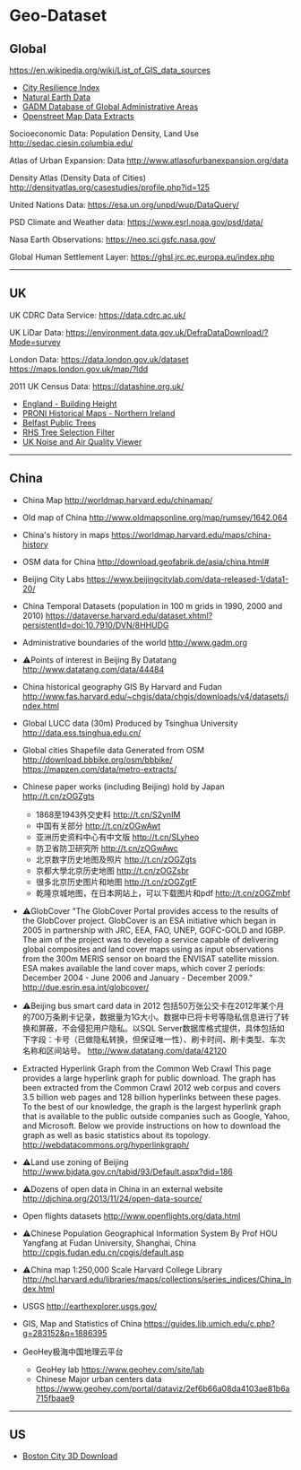 # Geo-Dataset

## Global
https://en.wikipedia.org/wiki/List_of_GIS_data_sources
 
- [City Resilience Index](https://www.cityresilienceindex.org/#/city-profiles)
- [Natural Earth Data](http://www.naturalearthdata.com/)
- [GADM Database of Global Administrative Areas](http://www.gadm.org/) 
- [Openstreet Map Data Extracts](http://download.geofabrik.de/)
 
Socioeconomic Data: Population Density, Land Use
http://sedac.ciesin.columbia.edu/
 
Atlas of Urban Expansion: Data
http://www.atlasofurbanexpansion.org/data
 
Density Atlas (Density Data of Cities)
http://densityatlas.org/casestudies/profile.php?id=125
 
United Nations Data:
https://esa.un.org/unpd/wup/DataQuery/
 
PSD Climate and Weather data:
https://www.esrl.noaa.gov/psd/data/
 
Nasa Earth Observations:
https://neo.sci.gsfc.nasa.gov/
 
Global Human Settlement Layer:
https://ghsl.jrc.ec.europa.eu/index.php

----

## UK
UK CDRC Data Service:
https://data.cdrc.ac.uk/
 
UK LiDar Data:
https://environment.data.gov.uk/DefraDataDownload/?Mode=survey
 
London Data:
https://data.london.gov.uk/dataset
https://maps.london.gov.uk/map/?ldd
 
2011 UK Census Data:
https://datashine.org.uk/
 
- [England - Building Height](https://buildingheights.emu-analytics.net/)
- [PRONI Historical Maps - Northern Ireland](https://apps2.spatialni.gov.uk/EduSocial/PRONIApplication/index.html)
- [Belfast Public Trees](http://queensub.maps.arcgis.com/apps/webappviewer/index.html?id=b8c2caf1800f472ab16a1b7637e7d0ba)
- [RHS Tree Selection Filter](https://www.rhs.org.uk/plants/trees)
- [UK Noise and Air Quality Viewer](http://extrium.co.uk/noiseviewer.html)
 
----
    
## China

- China Map
http://worldmap.harvard.edu/chinamap/

- Old map of China
http://www.oldmapsonline.org/map/rumsey/1642.064

- China's history in maps
https://worldmap.harvard.edu/maps/china-history

- OSM data for China
http://download.geofabrik.de/asia/china.html#

- Beijing City Labs
https://www.beijingcitylab.com/data-released-1/data1-20/

- China Temporal Datasets (population in 100 m grids in 1990, 2000 and 2010)
https://dataverse.harvard.edu/dataset.xhtml?persistentId=doi:10.7910/DVN/8HHUDG
 
- Administrative boundaries of the world
http://www.gadm.org
 
- :warning:Points of interest in Beijing By Datatang
http://www.datatang.com/data/44484

- China historical geography GIS By Harvard and Fudan
http://www.fas.harvard.edu/~chgis/data/chgis/downloads/v4/datasets/index.html
 
- Global LUCC data (30m) Produced by Tsinghua University
http://data.ess.tsinghua.edu.cn/
 
- Global cities Shapefile data Generated from OSM
http://download.bbbike.org/osm/bbbike/
https://mapzen.com/data/metro-extracts/
 
- Chinese paper works (including Beijing) hold by Japan
http://t.cn/zOGZgts
  - 1868至1943外交史料 http://t.cn/S2ynIM 
  - 中国有关部分 http://t.cn/zOGwAwt 
  - 亚洲历史资料中心有中文版 http://t.cn/SLyheo 
  - 防卫省防卫研究所 http://t.cn/zOGwAwc 
  - 北京数字历史地图及照片 http://t.cn/zOGZgts 
  - 京都大學北京历史地图 http://t.cn/zOGZsbr
  - 很多北京历史图片和地图 http://t.cn/zOGZgtF
  - 乾隆京城地图，在日本网站上，可以下载图片和pdf http://t.cn/zOGZmbf
 
- :warning:GlobCover
"The GlobCover Portal provides access to the results of the GlobCover project.
GlobCover is an ESA initiative which began in 2005 in partnership with JRC, EEA, FAO, UNEP, GOFC-GOLD and IGBP. The aim of the project was to develop a service capable of delivering global composites and land cover maps using as input observations from the 300m MERIS sensor on board the ENVISAT satellite mission. ESA makes available the land cover maps, which cover 2 periods: December 2004 - June 2006 and January - December 2009."
http://due.esrin.esa.int/globcover/
 
- :warning:Beijing bus smart card data in 2012
包括50万张公交卡在2012年某个月的700万条刷卡记录，数据量为1G大小。数据中已将卡号等隐私信息进行了转换和屏蔽，不会侵犯用户隐私。以SQL Server数据库格式提供，具体包括如下字段：卡号（已做隐私转换，但保证唯一性）、刷卡时间、刷卡类型、车次名称和区间站号。
http://www.datatang.com/data/42120
 
- Extracted Hyperlink Graph from the Common Web Crawl
This page provides a large hyperlink graph for public download. The graph has been extracted from the Common Crawl 2012 web corpus and covers 3.5 billion web pages and 128 billion hyperlinks between these pages. To the best of our knowledge, the graph is the largest hyperlink graph that is available to the public outside companies such as Google, Yahoo, and Microsoft. Below we provide instructions on how to download the graph as well as basic statistics about its topology.
http://webdatacommons.org/hyperlinkgraph/
 
- :warning:Land use zoning of Beijing 
http://www.bjdata.gov.cn/tabid/93/Default.aspx?did=186
 
- :warning:Dozens of open data in China in an external website
http://djchina.org/2013/11/24/open-data-source/
 
- Open flights datasets
http://www.openflights.org/data.html
 
- :warning:Chinese Population Geographical Information System By Prof HOU Yangfang at Fudan University, Shanghai, China
http://cpgis.fudan.edu.cn/cpgis/default.asp
 
- :warning:China map 1:250,000 Scale Harvard College Library
http://hcl.harvard.edu/libraries/maps/collections/series_indices/China_Index.html
 
- USGS
http://earthexplorer.usgs.gov/
    
- GIS, Map and Statistics of China
https://guides.lib.umich.edu/c.php?g=283152&p=1886395

- GeoHey极海中国地理云平台
  - GeoHey lab https://www.geohey.com/site/lab
  - Chinese Major urban centers data https://www.geohey.com/portal/dataviz/2ef6b66a08da4103ae81b6a715fbaae9



---
## US
- [Boston City 3D Download](http://www.bostonplans.org/3d-data-maps/3d-smart-model/3d-data-download)
